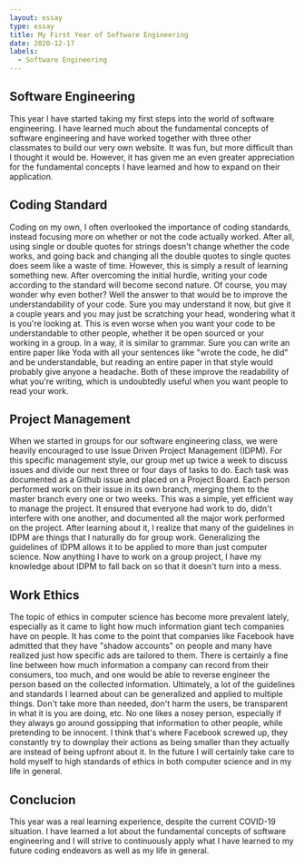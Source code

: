 ```yaml
---
layout: essay
type: essay
title: My First Year of Software Engineering
date: 2020-12-17
labels:
  - Software Engineering
---
```


## Software Engineering
This year I have started taking my first steps into the world of software engineering. I have learned much about the fundamental concepts of software engineering and have worked together with three other classmates to build our very own website. It was fun, but more difficult than I thought it would be. However, it has given me an even greater appreciation for the fundamental concepts I have learned and how to expand on their application.

## Coding Standard
Coding on my own, I often overlooked the importance of coding standards, instead focusing more on whether or not the code actually worked. After all, using single or double quotes for strings doesn't change whether the code works, and going back and changing all the double quotes to single quotes does seem like a waste of time. However, this is simply a result of learning something new. After overcoming the initial hurdle, writing your code according to the standard will become second nature. Of course, you may wonder why even bother? Well the answer to that would be to improve the understandability of your code. Sure you may understand it now, but give it a couple years and you may just be scratching your head, wondering what it is you're looking at. This is even worse when you want your code to be understandable to other people, whether it be open sourced or your working in a group. In a way, it is similar to grammar. Sure you can write an entire paper like Yoda with all your sentences like "wrote the code, he did" and be understandable, but reading an entire paper in that style would probably give anyone a headache. Both of these improve the readability of what you're writing, which is undoubtedly useful when you want people to read your work.

## Project Management
When we started in groups for our software engineering class, we were heavily encouraged to use Issue Driven Project Management (IDPM). For this specific management style, our group met up twice a week to discuss issues and divide our next three or four days of tasks to do. Each task was documented as a Github issue and placed on a Project Board. Each person performed work on their issue in its own branch, merging them to the master branch every one or two weeks. This was a simple, yet efficient way to manage the project. It ensured that everyone had work to do, didn't interfere with one another, and documented all the major work performed on the project. After learning about it, I realize that many of the guidelines in IDPM are things that I naturally do for group work. Generalizing the guidelines of IDPM allows it to be applied to more than just computer science. Now anything I have to work on a group project, I have my knowledge about IDPM to fall back on so that it doesn't turn into a mess.

## Work Ethics
The topic of ethics in computer science has become more prevalent lately, especially as it came to light how much information giant tech companies have on people. It has come to the point that companies like Facebook have admitted that they have "shadow accounts" on people and many have realized just how specific ads are tailored to them. There is certainly a fine line between how much information a company can record from their consumers, too much, and one would be able to reverse engineer the person based on the collected information. Ultimately, a lot of the guidelines and standards I learned about can be generalized and applied to multiple things. Don't take more than needed, don't harm the users, be transparent in what it is you are doing, etc. No one likes a nosey person, especially if they always go around gossipping that information to other people, while pretending to be innocent. I think that's where Facebook screwed up, they constantly try to downplay their actions as being smaller than they actually are instead of being upfront about it. In the future I will certainly take care to hold myself to high standards of ethics in both computer science and in my life in general.

## Conclucion
This year was a real learning experience, despite the current COVID-19 situation. I have learned a lot about the fundamental concepts of software engineering and I will strive to continuously apply what I have learned to my future coding endeavors as well as my life in general.



